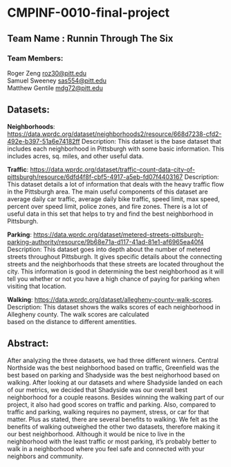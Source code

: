 # CMPINF-0010-final-project

## Team Name : Runnin Through The Six

### Team Members: 
Roger Zeng        roz30@pitt.edu  
Samuel Sweeney    sas554@pitt.edu   
Matthew Gentile   mdg72@pitt.edu  
              
## Datasets:  
**Neighborhoods**: https://data.wprdc.org/dataset/neighborhoods2/resource/668d7238-cfd2-492e-b397-51a6e74182ff
Description: This dataset is the base dataset that includes each neighborhood in Pittsburgh with some basic information. 
This includes acres, sq. miles, and other useful data. 
                 
**Traffic**: https://data.wprdc.org/dataset/traffic-count-data-city-of-pittsburgh/resource/6dfd4f8f-cbf5-4917-a5eb-fd07f4403167 
Description: This dataset details a lot of information that deals with the heavy traffic flow in the Pittsburgh area. 
The main useful components of this dataset are average daily car traffic, average daily bike traffic, speed limit, 
max speed, percent over speed limit, police zones, and fire zones. There is a lot of useful data in this set that helps 
to try and find the best neighborhood in Pittsburgh. 
                 
**Parking**: https://data.wprdc.org/dataset/metered-streets-pittsburgh-parking-authority/resource/9b68e71a-d117-41ad-81e1-af6965ea40f4 
Description: This dataset goes into depth about the number of metered streets throughout Pittsburgh. It gives specific
details about the connecting streets and the neighborhoods that these streets are located throughout the city. This
information is good in determining the best neighborhood as it will tell you whether or not you have a high chance of 
paying for parking when visiting that location. 
                           
**Walking**: https://data.wprdc.org/dataset/allegheny-county-walk-scores. 
Description: This dataset shows the walks scores of each neighborhood in Allegheny county. The walk scores are calculated   
based on the distance to different amentities. 
          
## Abstract: 
   
   After analyzing the three datasets, we had three different winners. Central Northside was the best neighborhood based on traffic, Greenfield was the best based on parking and Shadyside was the best neighorhood based on walking. After looking at our datasets and where Shadyside landed on each of our metrics, we decided that Shadyside was our overall best neighborhood for a couple reasons. Besides winning the walking part of our project, it also had good scores on traffic and parking. Also, compared to traffic and parking, walking requires no payment, stress, or car for that matter. Plus as stated, there are several benefits to walking. We felt as the benefits of walking outweighed the other two datasets, therefore making it our best neighborhood.  Although it would be nice to live in the neighborhood with the least traffic or most parking, it’s probably better to walk in a neighborhood where you feel safe and connected with your neighbors and community. 
